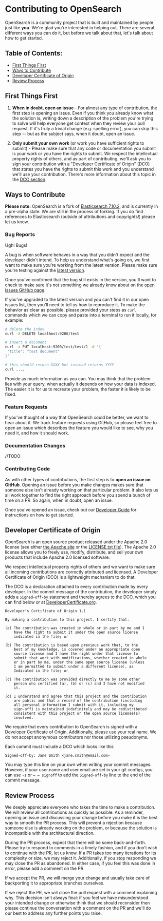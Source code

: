 ﻿Contributing to OpenSearch
=============================

OpenSearch is a community project that is built and maintained by people just like **you**.  We're glad you're interested in helping out.  There are several different ways you can do it, but before we talk about that, let's talk about how to get started.

## Table of Contents:
- [First Things First](#first-principles)
- [Ways to Contribute](#ways-to-contribute)
- [Developer Certificate of Origin](#developer-certificate-of-origin)
- [Review Process](#review-process)


## First Things First

1. **When in doubt, open an issue** - For almost any type of contribution, the first step is opening an issue.  Even if you think you already know what the solution is, writing down a description of the problem you're trying to solve will help everyone get context when they review your pull request.  If it's truly a trivial change (e.g. spelling error), you can skip this step -- but as the subject says, when it doubt, open an issue.

2. **Only submit your own work**  (or work you have sufficient rights to submit) - Please make sure that any code or documentation you submit is your work or you have the rights to submit.  We respect the intellectual property rights of others, and as part of contributing, we'll ask you to sign your contribution with a "Developer Certificate of Origin" (DCO) that states you have the rights to submit this work and you understand we'll
use your contribution.  There's more information about this topic in the [DCO section](#developer-certificate-of-origin).

## Ways to Contribute

**Please note:**  OpenSearch is a fork of [Elasticsearch 7.10.2](https://github.com/elastic/elasticsearch), and is currently in a pre-alpha state.  We are still in the process of forking.  If you do find references to Elasticsearch (outside of attributions and copyrights!) please let us know.

### Bug Reports

Ugh!  Bugs!

A bug is when software behaves in a way that you didn't expect and the developer didn't intend.  To help us understand what's going on, we first want to make sure you're working from the latest version.  Please make sure you're testing against the [latest version](http://opensearch.org).


Once you've confirmed that the bug still exists in the version, you'll want to check to make sure it's not something we already know about on the [open issues GitHub page](http://opensearch.org).

If you've upgraded to the latest version and you can't find it in our open issues list, then you'll need to tell us how to reproduce it.  To make the behavior as clear as possible, please provided your steps as `curl` commands which we can copy and paste into a terminal to run it locally, for example:

```sh
# delete the index
curl -X DELETE localhost:9200/test

# insert a document
curl -x PUT localhost:9200/test/test/1 -d '{
 "title": "test document"
}'

# this should return XXXX but instead returns YYYY
curl ....
```

Provide as much information as you can. You may think that the problem lies with your query, when actually it depends on how your data is indexed. The easier it is for us to recreate your problem, the faster it is likely to be fixed.

### Feature Requests

If you've thought of a way that OpenSearch could be better, we want to hear about it.  We track feature requests using GitHub, so please feel free to open an issue which describes the feature you would like to see, why you need it, and how it should work.

### Documentation Changes

//TODO

### Contributing Code

As with other types of contributions, the first step is to **open an issue on GitHub**.  Opening an issue before you make changes makes sure that someone else isn't already working on that particular problem.  It also lets us all work together to find the right approach before you spend a bunch of time on a PR.  So again, when in doubt, open an issue.

Once you've opened an issue, check out our [Developer Guide](./DEVELOPER_GUIDE.md) for instructions on how to get started.

## Developer Certificate of Origin

OpenSearch is an open source product released under the Apache 2.0 license (see either [the Apache site](https://www.apache.org/licenses/LICENSE-2.0) or the [LICENSE.txt file](./LICENSE.txt)).  The Apache 2.0 license allows you to freely use, modify, distribute, and sell your own products that include Apache 2.0 licensed software.

We respect intellectual property rights of others and we want to make sure all incoming contributions are correctly attributed and licensed. A Developer Certificate of Origin (DCO) is a lightweight mechanism to do that.

The DCO is a declaration attached to every contribution made by every developer. In the commit message of the contribution, the developer simply adds a `Signed-off-by` statement and thereby agrees to the DCO, which you can find below or at [DeveloperCertificate.org](http://developercertificate.org/).

```
Developer's Certificate of Origin 1.1

By making a contribution to this project, I certify that:

(a) The contribution was created in whole or in part by me and I
    have the right to submit it under the open source license
    indicated in the file; or

(b) The contribution is based upon previous work that, to the
    best of my knowledge, is covered under an appropriate open
    source license and I have the right under that license to
    submit that work with modifications, whether created in whole
    or in part by me, under the same open source license (unless
    I am permitted to submit under a different license), as
    Indicated in the file; or

(c) The contribution was provided directly to me by some other
    person who certified (a), (b) or (c) and I have not modified
    it.

(d) I understand and agree that this project and the contribution
    are public and that a record of the contribution (including
    all personal information I submit with it, including my
    sign-off) is maintained indefinitely and may be redistributed
    consistent with this project or the open source license(s)
    involved.
 ```
We require that every contribution to OpenSearch is signed with a Developer Certificate of Origin.  Additionally, please use your real name.  We do not accept anonymous contributors nor those utilizing pseudonyms.

Each commit must include a DCO which looks like this

```
Signed-off-by: Jane Smith <jane.smith@email.com>
```
You may type this line on your own when writing your commit messages.  However, if your user.name and user.email are set in your git configs, you can use `-s` or `– – signoff` to add the `Signed-off-by` line to the end of the commit message.

## Review Process

We deeply appreciate everyone who takes the time to make a contribution.  We will review all contributions as quickly as possible.  As a reminder, opening an issue and discussing your change before you make it is the best way to smooth the PR process.  This will prevent a rejection because someone else is already working on the problem, or because the solution is incompatible with the architectural direction.

During the PR process, expect that there will be some back-and-forth.  Please try to respond to comments in a timely fashion, and if you don't wish to continue with the PR, let us know.  If a PR takes too many iterations for its complexity or size, we may reject it.  Additionally, if you stop responding we may close the PR as abandoned.  In either case, if you feel this was done in error, please add a comment on the PR.

If we accept the PR, we will merge your change and usually take care of backporting it to appropriate branches ourselves.

If we reject the PR, we will close the pull request with a comment explaining why. This decision isn't always final: if you feel we have
misunderstood your intended change or otherwise think that we should reconsider then please continue the conversation with a comment on the PR and
we'll do our best to address any further points you raise.